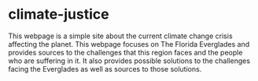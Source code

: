 # climate-justice
This webpage is a simple site about the current climate change crisis affecting the planet. This webpage focuses on The Florida Everglades and provides sources to the challenges that this region faces and the people who are suffering in it. 
It also provides possible solutions to the challenges facing the Everglades as well as sources to those solutions. 
